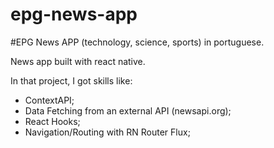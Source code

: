 # epg-news-app

#EPG News APP (technology, science, sports) in portuguese.

News app built with react native.

In that project, I got skills like:

<ul>
<li> ContextAPI; </li>
<li> Data Fetching from an external API (newsapi.org); </li>
<li> React Hooks; </li>
<li> Navigation/Routing with RN Router Flux; </li>
</ul>
